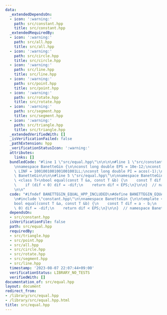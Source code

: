 ```yaml
---
data:
  _extendedDependsOn:
  - icon: ':warning:'
    path: src/constant.hpp
    title: src/constant.hpp
  _extendedRequiredBy:
  - icon: ':warning:'
    path: src/all.hpp
    title: src/all.hpp
  - icon: ':warning:'
    path: src/circle.hpp
    title: src/circle.hpp
  - icon: ':warning:'
    path: src/line.hpp
    title: src/line.hpp
  - icon: ':warning:'
    path: src/point.hpp
    title: src/point.hpp
  - icon: ':warning:'
    path: src/rotate.hpp
    title: src/rotate.hpp
  - icon: ':warning:'
    path: src/segment.hpp
    title: src/segment.hpp
  - icon: ':warning:'
    path: src/triangle.hpp
    title: src/triangle.hpp
  _extendedVerifiedWith: []
  _isVerificationFailed: false
  _pathExtension: hpp
  _verificationStatusIcon: ':warning:'
  attributes:
    links: []
  bundledCode: "#line 1 \"src/equal.hpp\"\n\n\n\n#line 1 \"src/constant.hpp\"\n\n\n\
    \nnamespace BanetteGin {\n\nconst long double EPS = 10e-12;\nconst long long int\
    \ LINF = 1001001001001001001LL;\nconst long double PI = acos(-1);\n\n}  // namespace\
    \ BanetteGin\n\n\n#line 5 \"src/equal.hpp\"\n\nnamespace BanetteGin {\n\ntemplate\
    \ <class T>\nbool equal(const T &a, const T &b) {\n    const T dif = a - b;\n\
    \    if (dif < 0) dif = -dif;\n    return dif < EPS;\n}\n\n}  // namespace BanetteGin\n\
    \n\n"
  code: "#ifndef BANETTEGIN_EQUAL_HPP_INCLUDED\n#define BANETTEGIN_EQUAL_HPP_INCLUDED\n\
    \n#include \"constant.hpp\"\n\nnamespace BanetteGin {\n\ntemplate <class T>\n\
    bool equal(const T &a, const T &b) {\n    const T dif = a - b;\n    if (dif <\
    \ 0) dif = -dif;\n    return dif < EPS;\n}\n\n}  // namespace BanetteGin\n\n#endif"
  dependsOn:
  - src/constant.hpp
  isVerificationFile: false
  path: src/equal.hpp
  requiredBy:
  - src/triangle.hpp
  - src/point.hpp
  - src/all.hpp
  - src/circle.hpp
  - src/rotate.hpp
  - src/segment.hpp
  - src/line.hpp
  timestamp: '2023-08-07 22:07:44+09:00'
  verificationStatus: LIBRARY_NO_TESTS
  verifiedWith: []
documentation_of: src/equal.hpp
layout: document
redirect_from:
- /library/src/equal.hpp
- /library/src/equal.hpp.html
title: src/equal.hpp
---
```

